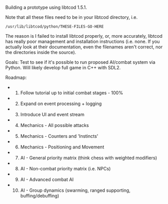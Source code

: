 Building a prototype using libtcod 1.5.1.

Note that all these files need to be in your libtcod directory, i.e.

    /usr/lib/libtcod/python/THESE-FILES-GO-HERE

The reason is I failed to install libtcod properly, or, more accurately, libtcod has really poor management and installation instructions (i.e. none. If you actually look at their documentation, even the filenames aren't correct, nor the directories inside the source).

Goals:
Test to see if it's possible to run proposed AI/combat system via Python. Will likely develop full game in C++ with SDL2.

Roadmap:
*   1) Follow tutorial up to initial combat stages - 100%
*   2) Expand on event processing + logging
*   3) Introduce UI and event stream
*   4) Mechanics - All possible attacks
*   5) Mechanics - Counters and 'Instincts'
*   6) Mechanics - Positioning and Movement
*   7) AI - General priority matrix (think chess with weighted modifiers)
*   8) AI - Non-combat priority matrix (i.e. NPCs)
*   9) AI - Advanced combat AI
*   10) AI - Group dynamics (swarming, ranged supporting, buffing/debuffing)
